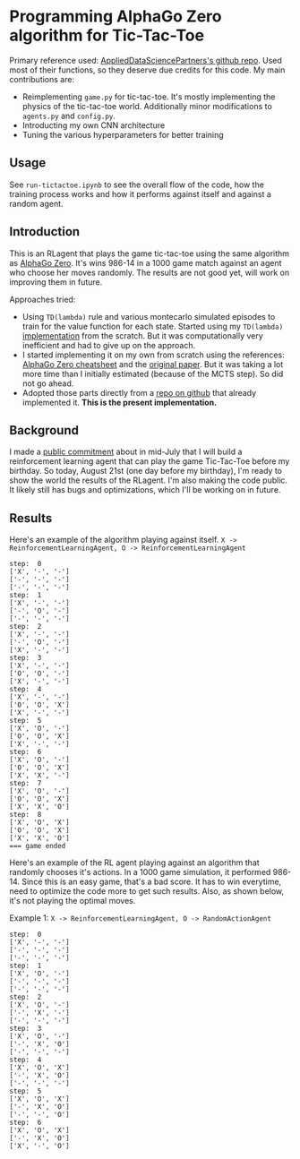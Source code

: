 # Programming AlphaGo Zero algorithm for Tic-Tac-Toe

Primary reference used: [AppliedDataSciencePartners's github repo](https://github.com/AppliedDataSciencePartners/DeepReinforcementLearning). Used most of their functions, so they deserve due credits for this code. My main contributions are:
- Reimplementing `game.py` for tic-tac-toe. It's mostly implementing the physics of the tic-tac-toe world. Additionally minor modifications to `agents.py` and `config.py`.
- Introducting my own CNN architecture
- Tuning the various hyperparameters for better training

## Usage

See `run-tictactoe.ipynb` to see the overall flow of the code, how the training process works and how it performs against itself and against a random agent.

## Introduction

This is an RLagent that plays the game tic-tac-toe using the same algorithm as [AlphaGo Zero](https://deepmind.com/blog/alphago-zero-learning-scratch/). It's wins 986-14 in a 1000 game match against an agent who choose her moves randomly. The results are not good yet, will work on improving them in future. 

Approaches tried:
- Using `TD(lambda)` rule and various montecarlo simulated episodes to train for the value function for each state. Started using my `TD(lambda)` [implementation](https://github.com/psurya1994/algorithmsFromScratch/blob/master/ImplementingTD1Rule.ipynb) from the scratch. But it was computationally very inefficient and had to give up on the approach.
- I started implementing it on my own from scratch using the references: [AlphaGo Zero cheatsheet](https://medium.com/applied-data-science/alphago-zero-explained-in-one-diagram-365f5abf67e0) and the [original paper](https://www.nature.com/articles/nature24270.epdf). But it was taking a lot more time than I initially estimated (because of the MCTS step). So did not go ahead.
- Adopted those parts directly from a [repo on github](https://github.com/AppliedDataSciencePartners/DeepReinforcementLearning) that already implemented it. **This is the present implementation.**

## Background

I made a [public commitment](https://www.facebook.com/psurya1994/posts/10216832807642140) about in mid-July that I will build a reinforcement learning agent that can play the game Tic-Tac-Toe before my birthday. So today, August 21st (one day before my birthday), I'm ready to show the world the results of the RLagent. I'm also making the code public. It likely still has bugs and optimizations, which I'll be working on in future.

## Results

Here's an example of the algorithm playing against itself. `X -> ReinforcementLearningAgent, O -> ReinforcementLearningAgent`

```
step:  0
['X', '-', '-']
['-', '-', '-']
['-', '-', '-']
step:  1
['X', '-', '-']
['-', 'O', '-']
['-', '-', '-']
step:  2
['X', '-', '-']
['-', 'O', '-']
['X', '-', '-']
step:  3
['X', '-', '-']
['O', 'O', '-']
['X', '-', '-']
step:  4
['X', '-', '-']
['O', 'O', 'X']
['X', '-', '-']
step:  5
['X', 'O', '-']
['O', 'O', 'X']
['X', '-', '-']
step:  6
['X', 'O', '-']
['O', 'O', 'X']
['X', 'X', '-']
step:  7
['X', 'O', '-']
['O', 'O', 'X']
['X', 'X', 'O']
step:  8
['X', 'O', 'X']
['O', 'O', 'X']
['X', 'X', 'O']
=== game ended
```

Here's an example of the RL agent playing against an algorithm that randomly chooses it's actions. In a 1000 game simulation, it performed 986-14. Since this is an easy game, that's a bad score. It has to win everytime, need to optimize the code more to get such results. Also, as shown below, it's not playing the optimal moves. 

Example 1: `X -> ReinforcementLearningAgent, O -> RandomActionAgent`
```
step:  0
['X', '-', '-']
['-', '-', '-']
['-', '-', '-']
step:  1
['X', 'O', '-']
['-', '-', '-']
['-', '-', '-']
step:  2
['X', 'O', '-']
['-', 'X', '-']
['-', '-', '-']
step:  3
['X', 'O', '-']
['-', 'X', 'O']
['-', '-', '-']
step:  4
['X', 'O', 'X']
['-', 'X', 'O']
['-', '-', '-']
step:  5
['X', 'O', 'X']
['-', 'X', 'O']
['-', '-', 'O']
step:  6
['X', 'O', 'X']
['-', 'X', 'O']
['X', '-', 'O']
```
